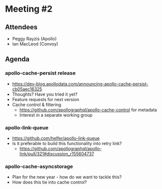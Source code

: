 # Meeting #2

## Attendees

* Peggy Rayzis (Apollo)
* Ian MacLeod (Convoy)

## Agenda

### apollo-cache-persist release

* https://dev-blog.apollodata.com/announcing-apollo-cache-persist-cb05aec16325
* Thoughts? Have you tried it yet?
* Feature requests for next version
* Cache control & filtering
  * https://github.com/apollographql/apollo-cache-control for metadata
  * Interest in a separate working group

### apollo-link-queue

* https://github.com/helfer/apollo-link-queue
* Is it preferable to build this functionality into retry link?
  * https://github.com/apollographql/apollo-link/pull/321#discussion_r155604737

### apollo-cache-asyncstorage

* Plan for the new year - how do we want to tackle this?
* How does this tie into cache control?
